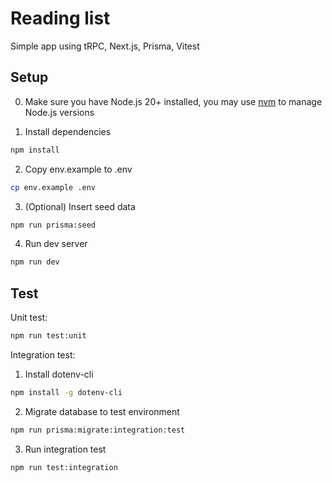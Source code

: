 # Reading list 

Simple app using tRPC, Next.js, Prisma, Vitest

## Setup
0. Make sure you have Node.js 20+ installed, you may use [nvm](https://github.com/nvm-sh/nvm) to manage Node.js versions

1. Install dependencies
```bash
npm install
```

2. Copy env.example to .env
```bash
cp env.example .env
```

3. (Optional) Insert seed data
```bash
npm run prisma:seed
```

4. Run dev server
```bash
npm run dev
```

## Test

Unit test:
```bash
npm run test:unit
```

Integration test:
1. Install dotenv-cli
```bash
npm install -g dotenv-cli
```

2. Migrate database to test environment
```bash
npm run prisma:migrate:integration:test
```

3. Run integration test
```bash
npm run test:integration
```
